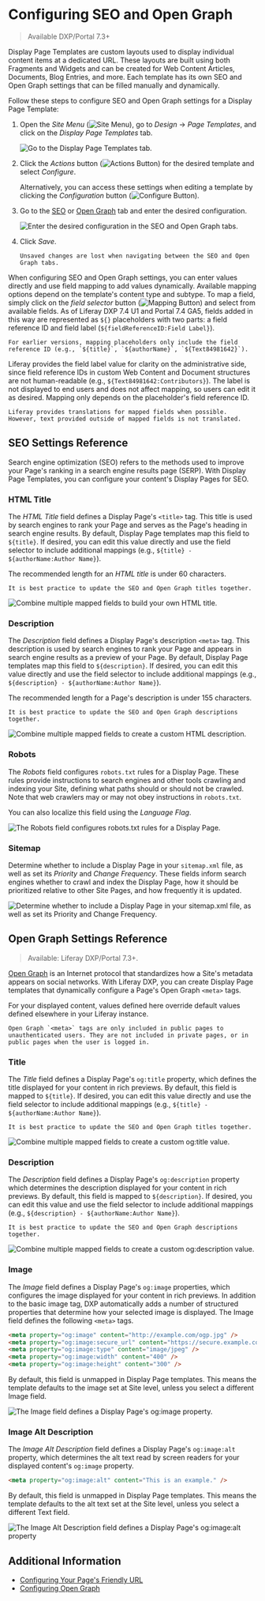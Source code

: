 # Configuring SEO and Open Graph

> Available DXP/Portal 7.3+

Display Page Templates are custom layouts used to display individual content items at a dedicated URL. These layouts are built using both Fragments and Widgets and can be created for Web Content Articles, Documents, Blog Entries, and more. Each template has its own SEO and Open Graph settings that can be filled manually and dynamically.

Follow these steps to configure SEO and Open Graph settings for a Display Page Template:

1. Open the *Site Menu* (![Site Menu](../../../images/icon-product-menu.png)), go to *Design* &rarr; *Page Templates*, and click on the *Display Page Templates* tab.

   ![Go to the Display Page Templates tab.](./configuring-seo-and-open-graph/images/01.png)

1. Click the *Actions* button (![Actions Button](./../../../images/icon-actions.png)) for the desired template and select *Configure*.

   Alternatively, you can access these settings when editing a template by clicking the *Configuration* button (![Configure Button](../../../images/icon-cog.png)).

1. Go to the [SEO](#seo-settings-reference) or [Open Graph](#open-graph-settings-reference) tab and enter the desired configuration.

   ![Enter the desired configuration in the SEO and Open Graph tabs.](./configuring-seo-and-open-graph/images/02.png)

1. Click *Save*.

   ```{important}
   Unsaved changes are lost when navigating between the SEO and Open Graph tabs.
   ```

When configuring SEO and Open Graph settings, you can enter values directly and use field mapping to add values dynamically. Available mapping options depend on the template's content type and subtype. To map a field, simply click on the *field selector* button (![Mapping Button](../../../images/icon-map.png)) and select from available fields. As of Liferay DXP 7.4 U1 and Portal 7.4 GA5, fields added in this way are represented as `${}` placeholders with two parts: a field reference ID and field label (`${fieldReferenceID:Field Label}`).

```{note}
For earlier versions, mapping placeholders only include the field reference ID (e.g., `${title}`, `${authorName}`, `${Text84981642}`).
```

Liferay provides the field label value for clarity on the administrative side, since field reference IDs in custom Web Content and Document structures are not human-readable (e.g., `${Text84981642:Contributors}`). The label is not displayed to end users and does not affect mapping, so users can edit it as desired. Mapping only depends on the placeholder's field reference ID.

```{note}
Liferay provides translations for mapped fields when possible. However, text provided outside of mapped fields is not translated.
```

## SEO Settings Reference

Search engine optimization (SEO) refers to the methods used to improve your Page's ranking in a search engine results page (SERP). With Display Page Templates, you can configure your content's Display Pages for SEO.

### HTML Title

The *HTML Title* field defines a Display Page's `<title>` tag. This title is used by search engines to rank your Page and serves as the Page's heading in search engine results. By default, Display Page templates map this field to `${title}`. If desired, you can edit this value directly and use the field selector to include additional mappings (e.g., `${title} - ${authorName:Author Name}`).

The recommended length for an *HTML title* is under 60 characters.

```{tip}
It is best practice to update the SEO and Open Graph titles together.
```

![Combine multiple mapped fields to build your own HTML title.](./configuring-seo-and-open-graph/images/03.png)

### Description

The *Description* field defines a Display Page's description `<meta>` tag. This description is used by search engines to rank your Page and appears in search engine results as a preview of your Page. By default, Display Page templates map this field to `${description}`. If desired, you can edit this value directly and use the field selector to include additional mappings (e.g., `${description} - ${authorName:Author Name}`).

The recommended length for a Page's description is under 155 characters.

```{tip}
It is best practice to update the SEO and Open Graph descriptions together.
```

![Combine multiple mapped fields to create a custom HTML description.](./configuring-seo-and-open-graph/images/04.png)

### Robots

The *Robots* field configures `robots.txt` rules for a Display Page. These rules provide instructions to search engines and other tools crawling and indexing your Site, defining what paths should or should not be crawled. Note that web crawlers may or may not obey instructions in `robots.txt`.

You can also localize this field using the *Language Flag*.

![The Robots field configures robots.txt rules for a Display Page.](./configuring-seo-and-open-graph/images/05.png)

### Sitemap

Determine whether to include a Display Page in your `sitemap.xml` file, as well as set its *Priority* and *Change Frequency*. These fields inform search engines whether to crawl and index the Display Page, how it should be prioritized relative to other Site Pages, and how frequently it is updated.

![Determine whether to include a Display Page in your sitemap.xml file, as well as set its Priority and Change Frequency.](./configuring-seo-and-open-graph/images/06.png)

## Open Graph Settings Reference

> Available: Liferay DXP/Portal 7.3+.

[Open Graph](https://ogp.me) is an Internet protocol that standardizes how a Site's metadata appears on social networks. With Liferay DXP, you can create Display Page templates that dynamically configure a Page's Open Graph `<meta>` tags.

For your displayed content, values defined here override default values defined elsewhere in your Liferay instance.

```{note}
Open Graph `<meta>` tags are only included in public pages to unauthenticated users. They are not included in private pages, or in public pages when the user is logged in.
```

### Title

The *Title* field defines a Display Page's `og:title` property, which defines the title displayed for your content in rich previews. By default, this field is mapped to `${title}`. If desired, you can edit this value directly and use the field selector to include additional mappings (e.g., `${title} - ${authorName:Author Name}`).

```{tip}
It is best practice to update the SEO and Open Graph titles together.
```

![Combine multiple mapped fields to create a custom og:title value.](./configuring-seo-and-open-graph/images/07.png)

### Description

The *Description* field defines a Display Page's `og:description` property which determines the description displayed for your content in rich previews. By default, this field is mapped to `${description}`. If desired, you can edit this value and use the field selector to include additional mappings (e.g., `${description} - ${authorName:Author Name}`).

```{tip}
It is best practice to update the SEO and Open Graph descriptions together.
```

![Combine multiple mapped fields to create a custom og:description value.](./configuring-seo-and-open-graph/images/08.png)

### Image

The *Image* field defines a Display Page's `og:image` properties, which configures the image displayed for your content in rich previews. In addition to the basic image tag, DXP automatically adds a number of structured properties that determine how your selected image is displayed. The Image field defines the following `<meta>` tags.

```html
<meta property="og:image" content="http://example.com/ogp.jpg" />
<meta property="og:image:secure_url" content="https://secure.example.com/ogp.jpg" />
<meta property="og:image:type" content="image/jpeg" />
<meta property="og:image:width" content="400" />
<meta property="og:image:height" content="300" />
```

By default, this field is unmapped in Display Page templates. This means the template defaults to the image set at Site level, unless you select a different Image field.

![The Image field defines a Display Page's og:image property.](./configuring-seo-and-open-graph/images/09.png)

### Image Alt Description

The *Image Alt Description* field defines a Display Page's `og:image:alt` property, which determines the alt text read by screen readers for your displayed content's `og:image` property.

```html
<meta property="og:image:alt" content="This is an example." />
```

By default, this field is unmapped in Display Page templates. This means the template defaults to the alt text set at the Site level, unless you select a different Text field.

![The Image Alt Description field defines a Display Page's og:image:alt property](./configuring-seo-and-open-graph/images/10.png)

## Additional Information

- [Configuring Your Page's Friendly URL](../../creating-pages/page-settings/configuring-your-pages-friendly-url.md)
- [Configuring Open Graph](./../../site-settings/configuring-open-graph.md)
